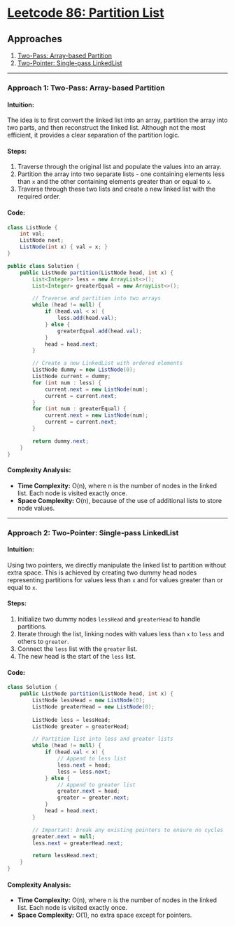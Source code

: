 # [Leetcode 86: Partition List](https://leetcode.com/problems/partition-list/)

## Approaches
1. [Two-Pass: Array-based Partition](#approach-1)
2. [Two-Pointer: Single-pass LinkedList](#approach-2)

---

### Approach 1: Two-Pass: Array-based Partition

#### Intuition:
The idea is to first convert the linked list into an array, partition the array into two parts, and then reconstruct the linked list. Although not the most efficient, it provides a clear separation of the partition logic.

#### Steps:
1. Traverse through the original list and populate the values into an array.
2. Partition the array into two separate lists - one containing elements less than `x` and the other containing elements greater than or equal to `x`.
3. Traverse through these two lists and create a new linked list with the required order.

#### Code:
```java
class ListNode {
    int val;
    ListNode next;
    ListNode(int x) { val = x; }
}

public class Solution {
    public ListNode partition(ListNode head, int x) {
        List<Integer> less = new ArrayList<>();
        List<Integer> greaterEqual = new ArrayList<>();

        // Traverse and partition into two arrays
        while (head != null) {
            if (head.val < x) {
                less.add(head.val);
            } else {
                greaterEqual.add(head.val);
            }
            head = head.next;
        }

        // Create a new LinkedList with ordered elements
        ListNode dummy = new ListNode(0);
        ListNode current = dummy;
        for (int num : less) {
            current.next = new ListNode(num);
            current = current.next;
        }
        for (int num : greaterEqual) {
            current.next = new ListNode(num);
            current = current.next;
        }

        return dummy.next;
    }
}
```

#### Complexity Analysis:
- **Time Complexity:** O(n), where n is the number of nodes in the linked list. Each node is visited exactly once.
- **Space Complexity:** O(n), because of the use of additional lists to store node values.

---

### Approach 2: Two-Pointer: Single-pass LinkedList

#### Intuition:
Using two pointers, we directly manipulate the linked list to partition without extra space. This is achieved by creating two dummy head nodes representing partitions for values less than `x` and for values greater than or equal to `x`.

#### Steps:
1. Initialize two dummy nodes `lessHead` and `greaterHead` to handle partitions.
2. Iterate through the list, linking nodes with values less than `x` to `less` and others to `greater`.
3. Connect the `less` list with the `greater` list.
4. The new head is the start of the `less` list.

#### Code:
```java
class Solution {
    public ListNode partition(ListNode head, int x) {
        ListNode lessHead = new ListNode(0);
        ListNode greaterHead = new ListNode(0);
        
        ListNode less = lessHead;
        ListNode greater = greaterHead;

        // Partition list into less and greater lists
        while (head != null) {
            if (head.val < x) {
                // Append to less list
                less.next = head;
                less = less.next;
            } else {
                // Append to greater list
                greater.next = head;
                greater = greater.next;
            }
            head = head.next;
        }

        // Important: break any existing pointers to ensure no cycles
        greater.next = null;
        less.next = greaterHead.next;

        return lessHead.next;
    }
}
```

#### Complexity Analysis:
- **Time Complexity:** O(n), where n is the number of nodes in the linked list. Each node is visited exactly once.
- **Space Complexity:** O(1), no extra space except for pointers.

